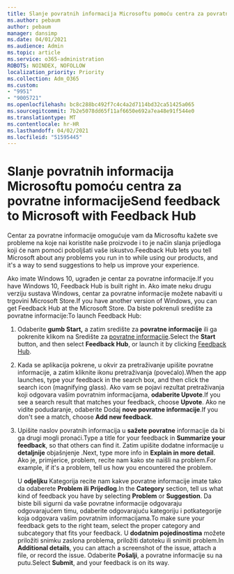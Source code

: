 ```yaml
---
title: Slanje povratnih informacija Microsoftu pomoću centra za povratne informacije
ms.author: pebaum
author: pebaum
manager: dansimp
ms.date: 04/01/2021
ms.audience: Admin
ms.topic: article
ms.service: o365-administration
ROBOTS: NOINDEX, NOFOLLOW
localization_priority: Priority
ms.collection: Adm_O365
ms.custom:
- "9951"
- "9005721"
ms.openlocfilehash: bc8c288bc492f7c4c4a2d7114bd32ca51425a065
ms.sourcegitcommit: 7b2e5078dd65f11af6650e692a7ea48e91f544e0
ms.translationtype: MT
ms.contentlocale: hr-HR
ms.lasthandoff: 04/02/2021
ms.locfileid: "51595445"
---
```

# <a name="send-feedback-to-microsoft-with-feedback-hub"></a><span data-ttu-id="32938-102">Slanje povratnih informacija Microsoftu pomoću centra za povratne informacije</span><span class="sxs-lookup"><span data-stu-id="32938-102">Send feedback to Microsoft with Feedback Hub</span></span>

<span data-ttu-id="32938-103">Centar za povratne informacije omogućuje vam da Microsoftu kažete sve probleme na koje nai koristite naše proizvode i to je način slanja prijedloga koji će nam pomoći poboljšati vaše iskustvo.</span><span class="sxs-lookup"><span data-stu-id="32938-103">Feedback Hub lets you tell Microsoft about any problems you run in to while using our products, and it's a way to send suggestions to help us improve your experience.</span></span>

<span data-ttu-id="32938-104">Ako imate Windows 10, ugrađen je centar za povratne informacije.</span><span class="sxs-lookup"><span data-stu-id="32938-104">If you have Windows 10, Feedback Hub is built right in.</span></span> <span data-ttu-id="32938-105">Ako imate neku drugu verziju sustava Windows, centar za povratne informacije možete nabaviti u trgovini Microsoft Store.</span><span class="sxs-lookup"><span data-stu-id="32938-105">If you have another version of Windows, you can get Feedback Hub at the Microsoft Store.</span></span> <span data-ttu-id="32938-106">Da biste pokrenuli središte za povratne informacije:</span><span class="sxs-lookup"><span data-stu-id="32938-106">To launch Feedback Hub:</span></span> 

1. <span data-ttu-id="32938-107">Odaberite **gumb Start,** a zatim središte za **povratne informacije** ili ga pokrenite klikom na Središte za [povratne informacije](feedback-hub://).</span><span class="sxs-lookup"><span data-stu-id="32938-107">Select the **Start** button, and then select **Feedback Hub**, or launch it by clicking [Feedback Hub](feedback-hub://).</span></span>

1. <span data-ttu-id="32938-108">Kada se aplikacija pokrene, u okvir za pretraživanje upišite povratne informacije, a zatim kliknite ikonu pretraživanja (povećalo).</span><span class="sxs-lookup"><span data-stu-id="32938-108">When the app launches, type your feedback in the search box, and then click the search icon (magnifying glass).</span></span> <span data-ttu-id="32938-109">Ako vam se pojavi rezultat pretraživanja koji odgovara vašim povratnim informacijama, **odaberite Upvote**.</span><span class="sxs-lookup"><span data-stu-id="32938-109">If you see a search result that matches your feedback, choose **Upvote**.</span></span> <span data-ttu-id="32938-110">Ako ne vidite podudaranje, odaberite Dodaj **nove povratne informacije**.</span><span class="sxs-lookup"><span data-stu-id="32938-110">If you don't see a match, choose **Add new feedback**.</span></span>

1. <span data-ttu-id="32938-111">Upišite naslov povratnih informacija u **sažete povratne** informacije da bi ga drugi mogli pronaći.</span><span class="sxs-lookup"><span data-stu-id="32938-111">Type a title for your feedback in **Summarize your feedback**, so that others can find it.</span></span> <span data-ttu-id="32938-112">Zatim upišite dodatne informacije u **detaljnije** objašnjenje .</span><span class="sxs-lookup"><span data-stu-id="32938-112">Next, type more info in **Explain in more detail**.</span></span> <span data-ttu-id="32938-113">Ako je, primjerice, problem, recite nam kako ste naišli na problem.</span><span class="sxs-lookup"><span data-stu-id="32938-113">For example, if it's a problem, tell us how you encountered the problem.</span></span>

    <span data-ttu-id="32938-114">U **odjeljku** Kategorija recite nam kakve povratne informacije imate tako da odaberete **Problem ili** **Prijedlog**.</span><span class="sxs-lookup"><span data-stu-id="32938-114">In the **Category** section, tell us what kind of feedback you have by selecting **Problem** or **Suggestion**.</span></span> <span data-ttu-id="32938-115">Da biste bili sigurni da vaše povratne informacije odgovaraju odgovarajućem timu, odaberite odgovarajuću kategoriju i potkategorije koja odgovara vašim povratnim informacijama.</span><span class="sxs-lookup"><span data-stu-id="32938-115">To make sure your feedback gets to the right team, select the proper category and subcategory that fits your feedback.</span></span> <span data-ttu-id="32938-116">U **dodatnim pojedinostima** možete priložiti snimku zaslona problema, priložiti datoteku ili snimiti problem.</span><span class="sxs-lookup"><span data-stu-id="32938-116">In **Additional details**, you can attach a screenshot of the issue, attach a file, or record the issue.</span></span> <span data-ttu-id="32938-117">Odaberite **Pošalji**, a povratne informacije su na putu.</span><span class="sxs-lookup"><span data-stu-id="32938-117">Select **Submit**, and your feedback is on its way.</span></span>


